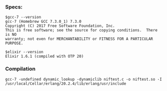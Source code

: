 ### Specs:
```
$gcc-7 --version
gcc-7 (Homebrew GCC 7.3.0_1) 7.3.0
Copyright (C) 2017 Free Software Foundation, Inc.
This is free software; see the source for copying conditions.  There is NO
warranty; not even for MERCHANTABILITY or FITNESS FOR A PARTICULAR PURPOSE.

$elixir --version
Elixir 1.6.1 (compiled with OTP 20)
```
### Compilation
`gcc-7 -undefined dynamic_lookup -dynamiclib niftest.c -o niftest.so -I /usr/local/Cellar/erlang/20.2.4/lib/erlang/usr/include`

